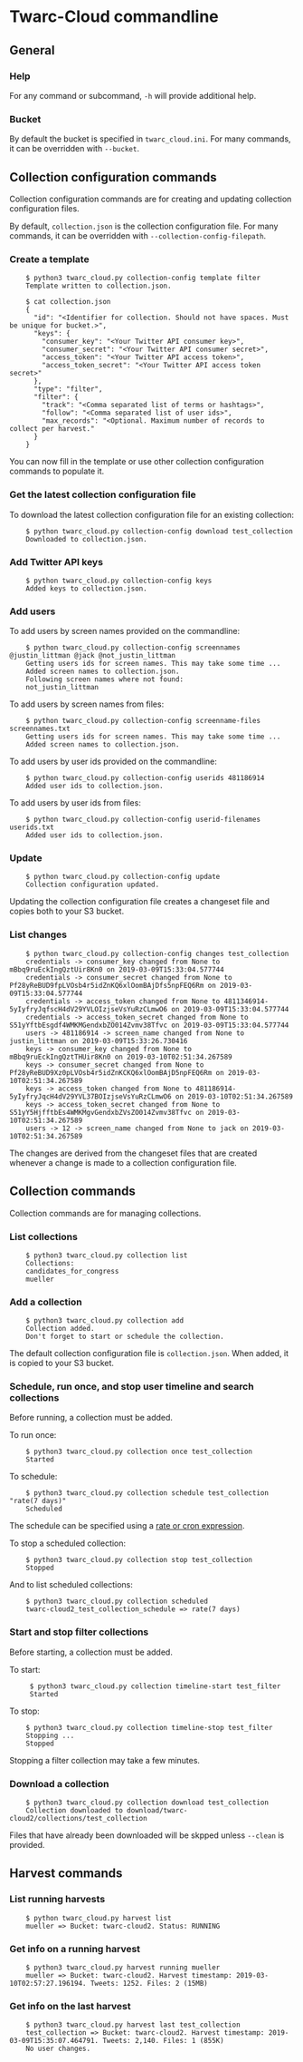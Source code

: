 # Twarc-Cloud commandline

## General
### Help
For any command or subcommand, `-h` will provide additional help.

### Bucket
By default the bucket is specified in `twarc_cloud.ini`. For many commands, it can be overridden with `--bucket`.

## Collection configuration commands
Collection configuration commands are for creating and updating collection configuration files.

By default, `collection.json` is the collection configuration file. For many commands, it can be overridden 
with `--collection-config-filepath`.

### Create a template

        $ python3 twarc_cloud.py collection-config template filter
        Template written to collection.json.
        
        $ cat collection.json
        {
          "id": "<Identifier for collection. Should not have spaces. Must be unique for bucket.>",
          "keys": {
            "consumer_key": "<Your Twitter API consumer key>",
            "consumer_secret": "<Your Twitter API consumer secret>",
            "access_token": "<Your Twitter API access token>",
            "access_token_secret": "<Your Twitter API access token secret>"
          },
          "type": "filter",
          "filter": {
            "track": "<Comma separated list of terms or hashtags>",
            "follow": "<Comma separated list of user ids>",
            "max_records": "<Optional. Maximum number of records to collect per harvest."
          }
        }

You can now fill in the template or use other collection configuration commands to populate it.

### Get the latest collection configuration file
To download the latest collection configuration file for an existing collection:

        $ python twarc_cloud.py collection-config download test_collection
        Downloaded to collection.json.

### Add Twitter API keys

        $ python twarc_cloud.py collection-config keys
        Added keys to collection.json.

### Add users
To add users by screen names provided on the commandline:

        $ python twarc_cloud.py collection-config screennames @justin_littman @jack @not_justin_littman
        Getting users ids for screen names. This may take some time ...
        Added screen names to collection.json.
        Following screen names where not found:
        not_justin_littman

To add users by screen names from files:

        $ python twarc_cloud.py collection-config screenname-files screennames.txt
        Getting users ids for screen names. This may take some time ...
        Added screen names to collection.json.

To add users by user ids provided on the commandline:

        $ python twarc_cloud.py collection-config userids 481186914
        Added user ids to collection.json.


To add users by user ids from files:

        $ python twarc_cloud.py collection-config userid-filenames userids.txt
        Added user ids to collection.json.

### Update

        $ python twarc_cloud.py collection-config update
        Collection configuration updated.

Updating the collection configuration file creates a changeset file and copies both to your S3 bucket.    

### List changes

        $ python twarc_cloud.py collection-config changes test_collection
        credentials -> consumer_key changed from None to mBbq9ruEckIngQztUir8Kn0 on 2019-03-09T15:33:04.577744
        credentials -> consumer_secret changed from None to Pf28yReBUD9fpLVOsb4r5idZnKQ6xlOomBAjDfs5npFEQ6Rm on 2019-03-09T15:33:04.577744
        credentials -> access_token changed from None to 4811346914-5yIyfryJqfscH4dV29YVLOIzjseVsYuRzCLmwO6 on 2019-03-09T15:33:04.577744
        credentials -> access_token_secret changed from None to S51yYftbEsgdf4WMKMGendxbZO014Zvmv38Tfvc on 2019-03-09T15:33:04.577744
        users -> 481186914 -> screen_name changed from None to justin_littman on 2019-03-09T15:33:26.730416
        keys -> consumer_key changed from None to mBbq9ruEckIngQztTHUir8Kn0 on 2019-03-10T02:51:34.267589
        keys -> consumer_secret changed from None to Pf28yReBUD9Xz0pLVOsb4r5idZnKCKQ6xlOomBAjD5npFEQ6Rm on 2019-03-10T02:51:34.267589
        keys -> access_token changed from None to 481186914-5yIyfryJqcH4dV29YVL37BOIzjseVsYuRzCLmwO6 on 2019-03-10T02:51:34.267589
        keys -> access_token_secret changed from None to S51yY5HjfftbEs4WMKMgvGendxbZVsZO014Zvmv38Tfvc on 2019-03-10T02:51:34.267589
        users -> 12 -> screen_name changed from None to jack on 2019-03-10T02:51:34.267589

The changes are derived from the changeset files that are created whenever a change is made to a collection configuration file.

## Collection commands
Collection commands are for managing collections.

### List collections

        $ python3 twarc_cloud.py collection list
        Collections:
        candidates_for_congress
        mueller

### Add a collection

        $ python3 twarc_cloud.py collection add
        Collection added.
        Don't forget to start or schedule the collection.
        
The default collection configuration file is `collection.json`. When added, it is copied to your S3 bucket.

### Schedule, run once, and stop user timeline and search collections

Before running, a collection must be added.

To run once:

        $ python3 twarc_cloud.py collection once test_collection
        Started

To schedule:

        $ python3 twarc_cloud.py collection schedule test_collection "rate(7 days)"
        Scheduled

The schedule can be specified using a [rate or cron expression](https://docs.aws.amazon.com/AmazonCloudWatch/latest/events/ScheduledEvents.html).

To stop a scheduled collection:

        $ python3 twarc_cloud.py collection stop test_collection
        Stopped
        
And to list scheduled collections:

        $ python3 twarc_cloud.py collection scheduled
        twarc-cloud2_test_collection_schedule => rate(7 days)

### Start and stop filter collections

Before starting, a collection must be added.

To start:

         $ python3 twarc_cloud.py collection timeline-start test_filter
         Started
         
To stop:

        $ python3 twarc_cloud.py collection timeline-stop test_filter
        Stopping ...
        Stopped
        
Stopping a filter collection may take a few minutes.

### Download a collection

        $ python3 twarc_cloud.py collection download test_collection
        Collection downloaded to download/twarc-cloud2/collections/test_collection

Files that have already been downloaded will be skpped unless `--clean` is provided.

## Harvest commands
### List running harvests

        $ python twarc_cloud.py harvest list
        mueller => Bucket: twarc-cloud2. Status: RUNNING
  
### Get info on a running harvest

        $ python3 twarc_cloud.py harvest running mueller
        mueller => Bucket: twarc-cloud2. Harvest timestamp: 2019-03-10T02:57:27.196194. Tweets: 1252. Files: 2 (15MB)
        
### Get info on the last harvest

        $ python3 twarc_cloud.py harvest last test_collection
        test_collection => Bucket: twarc-cloud2. Harvest timestamp: 2019-03-09T15:35:07.464791. Tweets: 2,140. Files: 1 (855K)
        No user changes.
